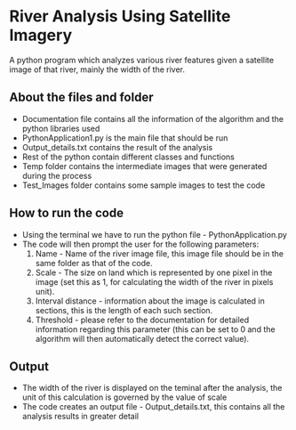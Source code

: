 # River Analysis Using Satellite Imagery
A python program which analyzes various river features given a satellite image of that river, mainly the width of the river.


## About the files and folder
- Documentation file contains all the information of the algorithm and the python libraries used
- PythonApplication1.py is the main file that should be run
- Output_details.txt contains the result of the analysis
- Rest of the python contain different classes and functions
- Temp folder contains the intermediate images that were generated during the process
- Test_Images folder contains some sample images to test the code

## How to run the code
- Using the terminal we have to run the python file - PythonApplication.py
- The code will then prompt the user for the following parameters:
  1. Name - Name of the river image file, this image file should be in the same folder as that of the code.
  2. Scale - The size on land which is represented by one pixel in the image (set this as 1, for calculating the width of the river in pixels unit).
  3. Interval distance - information about the image is calculated in sections, this is the length of each such section.
  4. Threshold - please refer to the documentation for detailed information regarding this parameter (this can be set to 0 and the algorithm will then automatically detect the correct value).

## Output
- The width of the river is displayed on the teminal after the analysis, the unit of this calculation is governed by the value of scale
- The code creates an output file - Output_details.txt, this contains all the analysis results in greater detail
